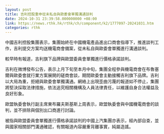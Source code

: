 ```yaml
---
layout: post
title: 吉利控股重申從未私自與歐委會單獨溝通談判
date: 2024-10-31 23:39:58.000000000 +08:00
link: https://news.rthk.hk/rthk/ch/component/k2/1777097-20241031.htm
categories: rthk
---
```


中國吉利控股集團表示，集團始終在中國機電產品進出口商會指導下，推進談判工作，吉利提交方案均送機電商會備案，從未私自與歐委會單獨進行溝通談判。

較早時有報道，吉利旗下品牌與歐盟委員會單獨進行價格承諾談判。

吉利在微博發布公告，表示上月下旬至本月中旬，集團全程參與機電商會在布魯塞爾與歐委會就行業方案展開的磋商會談，期間歐委會主動接觸吉利旗下品牌。吉利以大局為重，拒絕與歐委會單獨溝通。網絡上出現歪曲污蔑的報道如不停止，集團將堅決採取法律措施，依法追究相關機構及人員法律責任，以維護自身合法權益及良好形象。

歐盟執委會執行副主席東布羅夫斯基斯上周表示，歐盟執委會與中國機電商會的談判，並不排除與個別出口商進行討論。

被指與歐盟委員會單獨進行價格承諾談判的中國上汽集團亦表示，經內部自查，並與國家相關部門溝通確認，有關報道內容嚴重背離事實，純屬造謠。
